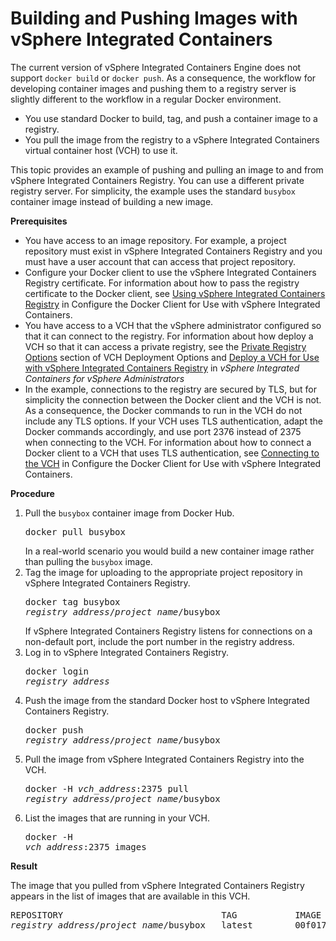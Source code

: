 # Building and Pushing Images with vSphere Integrated Containers

The current version of vSphere Integrated Containers Engine does not support `docker build` or `docker push`. As a consequence, the workflow for developing container images and pushing them to a registry server is slightly different to the workflow in a regular Docker environment.

- You use standard Docker to build, tag, and push a container image to a registry. 
- You pull the image from the registry to a vSphere Integrated Containers virtual container host (VCH) to use it.

This topic provides an example of pushing and pulling an image to and from vSphere Integrated Containers Registry. You can use a different private registry server. For simplicity, the example uses the standard `busybox` container image instead of building a new image. 

**Prerequisites**
- You have access to an image repository. For example, a project repository must exist in vSphere Integrated Containers Registry and you must have a user account that can access that project repository.
- Configure your Docker client to use the vSphere Integrated Containers Registry certificate. For information about how to pass the registry certificate to the Docker client, see [Using vSphere Integrated Containers Registry](configure_docker_client.md#registry) in Configure the Docker Client for Use with vSphere Integrated Containers.
- You have access to a VCH that the vSphere administrator configured so that it can connect to the registry. For information about how deploy a VCH so that it can access a private registry, see the [Private Registry Options](../vic_vsphere_admin/vch_installer_options.md#registry) section of VCH Deployment Options and [Deploy a VCH for Use with vSphere Integrated Containers Registry](../vic_vsphere_admin/deploy_vch_registry.md) in *vSphere Integrated Containers for vSphere Administrators*
- In the example, connections to the registry are secured by TLS, but for simplicity the connection between the Docker client and the VCH is not. As a consequence, the Docker commands to run in the VCH do not include any TLS options. If your VCH uses TLS authentication, adapt the Docker commands accordingly, and use port 2376 instead of 2375 when connecting to the VCH. For information about how to connect a Docker client to a VCH that uses TLS authentication, see [Connecting to the VCH](configure_docker_client.md#connectvch) in Configure the Docker Client for Use with vSphere Integrated Containers.  

**Procedure**

1. Pull the `busybox` container image from Docker Hub.<pre>docker pull busybox</pre>In a real-world scenario you would build a new container image rather than pulling the `busybox` image.
2. Tag the image for uploading to the appropriate project repository in vSphere Integrated Containers Registry.<pre>docker tag busybox <i>registry_address</i>/<i>project_name</i>/busybox</pre>If vSphere Integrated Containers Registry listens for connections on a non-default port, include the port number in the registry address.
3. Log in to vSphere Integrated Containers Registry.<pre>docker login <i>registry_address</i></pre>
3. Push the image from the standard Docker host to vSphere Integrated Containers Registry.<pre>docker push <i>registry_address</i>/<i>project_name</i>/busybox</pre>
5. Pull the image from vSphere Integrated Containers Registry into the VCH.<pre>docker -H <i>vch_address</i>:2375 pull <i>registry_address</i>/<i>project_name</i>/busybox</pre>
6. List the images that are running in your VCH.<pre>docker -H <i>vch_address</i>:2375 images</pre>

**Result**

The image that you pulled from vSphere Integrated Containers Registry appears in the list of images that are available in this VCH.
<pre>
REPOSITORY                              TAG           IMAGE ID            
<i>registry_address</i>/<i>project_name</i>/busybox   latest        00f017a8c2a6</pre>
